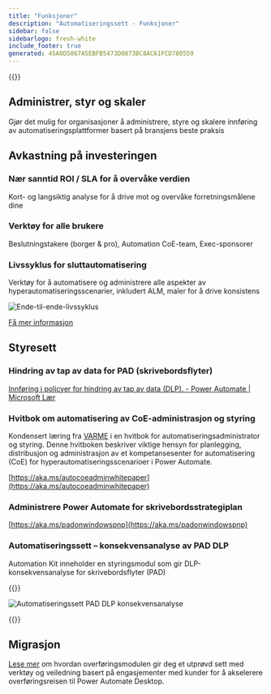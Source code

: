 ```yaml
---
title: "Funksjoner"
description: "Automatiseringssett - Funksjoner"
sidebar: false
sidebarlogo: fresh-white
include_footer: true
generated: 45A0D5867A5EBFB5473D0873BC8AC61FCD780559
---
```


{{<toc>}}

## Administrer, styr og skaler

Gjør det mulig for organisasjoner å administrere, styre og skalere innføring av automatiseringsplattformer basert på bransjens beste praksis

## Avkastning på investeringen

### Nær sanntid ROI / SLA for å overvåke verdien

Kort- og langsiktig analyse for å drive mot og overvåke forretningsmålene dine

### Verktøy for alle brukere

Beslutningstakere (borger & pro), Automation CoE-team, Exec-sponsorer

### Livssyklus for sluttautomatisering

Verktøy for å automatisere og administrere alle aspekter av hyperautomatiseringsscenarier, inkludert ALM, maler for å drive konsistens

![Ende-til-ende-livssyklus](/images/illustrations/end-to-end.png)

[Få mer informasjon](https://learn.microsoft.com/power-automate/guidance/automation-kit/overview/automation-coe-strategy#automation-lifecycle)

## Styresett

### Hindring av tap av data for PAD (skrivebordsflyter)

[Innføring i policyer for hindring av tap av data (DLP). - Power Automate | Microsoft Lær](https://learn.microsoft.com/power-automate/prevent-data-loss#data-loss-prevention-for-desktop-flows-preview)

### Hvitbok om automatisering av CoE-administrasjon og styring

Kondensert læring fra [VARME](https://learn.microsoft.com/power-platform/guidance/automation-coe/heat) i en hvitbok for automatiseringsadministrator og styring. Denne hvitboken beskriver viktige hensyn for planlegging, distribusjon og administrasjon av et kompetansesenter for automatisering (CoE) for hyperautomatiseringsscenarioer i Power Automate. 

[https://aka.ms/autocoeadminwhitepaper](https://aka.ms/autocoeadminwhitepaper)

### Administrere Power Automate for skrivebordsstrategiplan

[https://aka.ms/padonwindowspnp](https://aka.ms/padonwindowspnp)

### Automatiseringssett – konsekvensanalyse av PAD DLP

Automation Kit inneholder en styringsmodul som gir DLP-konsekvensanalyse for skrivebordsflyter (PAD)

{{<border>}}

![Automatiseringssett PAD DLP konsekvensanalyse](/images/pad-dlp-impact.png)

{{</border>}}




## Migrasjon

[Lese mer](/nb/migration) om hvordan overføringsmodulen gir deg et utprøvd sett med verktøy og veiledning basert på engasjementer med kunder for å akselerere overføringsreisen til Power Automate Desktop.
